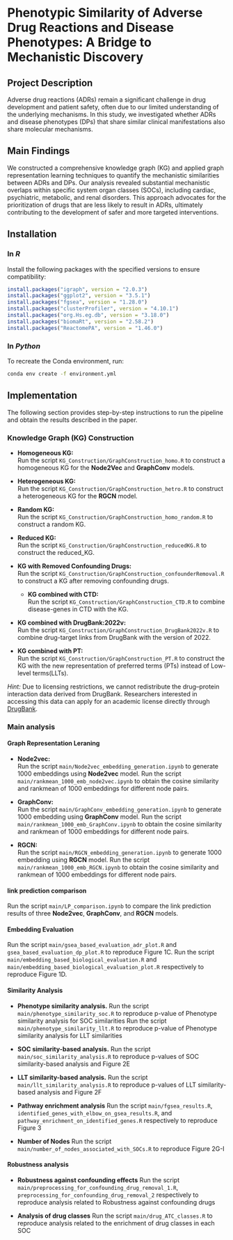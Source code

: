 # Phenotypic Similarity of Adverse Drug Reactions and Disease Phenotypes: A Bridge to Mechanistic Discovery

## Project Description
Adverse drug reactions (ADRs) remain a significant challenge in drug development and patient safety, often due to our limited understanding of the underlying mechanisms. In this study, we investigated whether ADRs and disease phenotypes (DPs) that share similar clinical manifestations also share molecular mechanisms. 

## Main Findings
We constructed a comprehensive knowledge graph (KG) and applied graph representation learning techniques to quantify the mechanistic similarities between ADRs and DPs. Our analysis revealed substantial mechanistic overlaps within specific system organ classes (SOCs), including cardiac, psychiatric, metabolic, and renal disorders. This approach advocates for the prioritization of drugs that are less likely to result in ADRs, ultimately contributing to the development of safer and more targeted interventions.


## Installation

### In *R*  
Install the following packages with the specified versions to ensure compatibility:  
```r
install.packages("igraph", version = "2.0.3")
install.packages("ggplot2", version = "3.5.1")
install.packages("fgsea", version = "1.28.0")
install.packages("clusterProfiler", version = "4.10.1")
install.packages("org.Hs.eg.db", version = "3.18.0")
install.packages("biomaRt", version = "2.58.2")
install.packages("ReactomePA", version = "1.46.0")
```
### In *Python* 
To recreate the Conda environment, run:

```bash
conda env create -f environment.yml
```


## Implementation

The following section provides step-by-step instructions to run the pipeline and obtain the results described in the paper.

### Knowledge Graph (KG) Construction

- **Homogeneous KG:**  
  Run the script `KG_Construction/GraphConstruction_homo.R` to construct a homogeneous KG for the **Node2Vec** and **GraphConv** models.

- **Heterogeneous KG:**  
  Run the script `KG_Construction/GraphConstruction_hetro.R` to construct a heterogeneous KG for the **RGCN** model.

- **Random KG:**  
  Run the script `KG_Construction/GraphConstruction_homo_random.R` to construct a random KG.

- **Reduced KG:**  
  Run the script `KG_Construction/GraphConstruction_reducedKG.R` to construct the reduced_KG.

- **KG with Removed Confounding Drugs:**  
  Run the script `KG_Construction/GraphConstruction_confounderRemoval.R` to construct a KG after removing confounding drugs.
  
  - **KG combined with CTD:**  
  Run the script `KG_Construction/GraphConstruction_CTD.R` to combine disease-genes in CTD with the KG.

- **KG combined with DrugBank:2022v:**  
  Run the script `KG_Construction/GraphConstruction_DrugBank2022v.R` to combine drug-target links from DrugBank with the version of 2022.

- **KG combined with PT:**  
  Run the script `KG_Construction/GraphConstruction_PT.R` to construct the KG with the new representation of preferred terms (PTs) instead of Low-level terms(LLTs).


*Hint:* Due to licensing restrictions, we cannot redistribute the drug–protein interaction data derived from DrugBank. Researchers interested in accessing this data can apply for an academic license directly through [DrugBank](https://www.drugbank.ca/).


### Main analysis

#### Graph Representation Leraning

- **Node2vec:**  
  Run the script `main/Node2vec_embedding_generation.ipynb` to generate 1000 embeddings using **Node2vec** model.
  Run the script `main/rankmean_1000_emb_node2vec.ipynb` to obtain the cosine similarity and rankmean of 1000 embeddings for different node pairs.


- **GraphConv:**  
  Run the script `main/GraphConv_embedding_generation.ipynb` to generate 1000 embedding using **GraphConv** model.
  Run the script `main/rankmean_1000_emb_GraphConv.ipynb` to obtain the cosine similarity and rankmean of 1000 embeddings for different node pairs.

- **RGCN:**  
  Run the script `main/RGCN_embedding_generation.ipynb` to generate 1000 embedding using **RGCN** model.
  Run the script `main/rankmean_1000_emb_RGCN.ipynb` to obtain the cosine similarity and rankmean of 1000 embeddings for different node pairs.

#### link prediction comparison
  Run the script `main/LP_comparison.ipynb` to compare the link prediction results of three **Node2vec**, **GraphConv**, and **RGCN** models.


#### Embedding Evaluation

  Run the script `main/gsea_based_evaluation_adr_plot.R` and `gsea_based_evaluation_dp_plot.R` to reproduce Figure 1C.
  Run the script `main/embedding_based_biological_evaluation.R` and `main/embedding_based_biological_evaluation_plot.R` respectively to reproduce Figure 1D.
  
#### Similarity Analysis

- **Phenotype similarity analysis.** 
  Run the script `main/phenotype_similarity_soc.R` to reproduce p-value of Phenotype similarity analysis for SOC similarities
  Run the script `main/phenotype_similarity_llt.R` to reproduce p-value of Phenotype similarity analysis for LLT similarities 

- **SOC similarity-based analysis.** 
  Run the script `main/soc_similarity_analysis.R` to reproduce p-values of SOC similarity-based analysis and Figure 2E

- **LLT similarity-based analysis.** 
  Run the script `main/llt_similarity_analysis.R` to reproduce p-values of LLT similarity-based analysis and Figure 2F

- **Pathway enrichment analysis**
  Run the script `main/fgsea_results.R`, `identified_genes_with_elbow_on_gsea_results.R`, and `pathway_enrichment_on_identified_genes.R` respectively to reproduce Figure 3

- **Number of Nodes**
  Run the script `main/number_of_nodes_associated_with_SOCs.R` to reproduce Figure 2G-I

#### Robustness analysis

- **Robustness against confounding effects**
  Run the script `main/preprocessing_for_confounding_drug_removal_1.R`, `preprocessing_for_confounding_drug_removal_2` respectively to reproduce analysis related to Robustness against confounding drugs

- **Analysis of drug classes**
  Run the script `main/drug_ATC_classes.R` to reproduce analysis related to the enrichment of drug classes in each SOC









